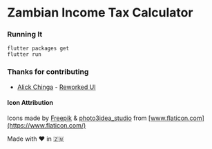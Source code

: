 # Zambian Income Tax Calculator

### Running It
    flutter packages get
    flutter run

### Thanks for contributing
  - [Alick Chinga](https://github.com/Chingaipe) - [Reworked UI](https://github.com/twmbx/flutter-tax-calc/pull/2)
  
#### Icon Attribution
Icons made by [Freepik](https://www.flaticon.com/authors/freepik) & [photo3idea_studio](https://www.flaticon.com/authors/photo3idea-studio) from [www.flaticon.com](https://www.flaticon.com/)

Made with :heart: in :zambia:
